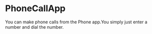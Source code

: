 # PhoneCallApp
 You can make phone calls from the Phone app.You simply just  enter a number and dial the number.
